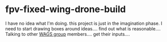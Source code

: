 # fpv-fixed-wing-drone-build

I have no idea what I'm doing.   this project is just in the imagination phase.    I need to start drawing boxes around ideas....    find out what is reasonable....    Talking to other  [WAGS group](https://wmaa-wags.org/a/r/szz/rc/home) members....   get their inputs....    
